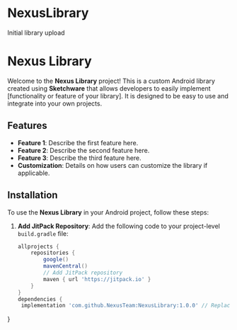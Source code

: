 # NexusLibrary
Initial library upload

# Nexus Library

Welcome to the **Nexus Library** project! This is a custom Android library created using **Sketchware** that allows developers to easily implement [functionality or feature of your library]. It is designed to be easy to use and integrate into your own projects.

## Features

- **Feature 1**: Describe the first feature here.
- **Feature 2**: Describe the second feature here.
- **Feature 3**: Describe the third feature here.
- **Customization**: Details on how users can customize the library if applicable.

## Installation

To use the **Nexus Library** in your Android project, follow these steps:

1. **Add JitPack Repository**:
   Add the following code to your project-level `build.gradle` file:
   
   ```gradle
   allprojects {
       repositories {
           google()
           mavenCentral()
           // Add JitPack repository
           maven { url 'https://jitpack.io' }
       }
   }
   dependencies {
    implementation 'com.github.NexusTeam:NexusLibrary:1.0.0' // Replace with your GitHub repo and version
}
   
